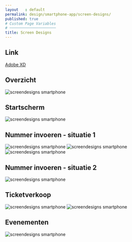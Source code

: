 ```yaml
---
layout   : default
permalink: design/smartphone-app/screen-designs/
published: true
# Custom Page Variables
# ─────────────────────
title: Screen Designs
---
```

Link
----
<a href="https://xd.adobe.com/view/40702ec6-0032-49f2-662d-9666352aed77-3641/" TARGET="_blank"> Adobe XD</a>

Overzicht
---------

<img src="../../../images/screendesigns_smartphone_overview.png" alt="screendesigns smartphone" class="image_screendesigns_smartphone">


Startscherm
-----------

<img src="../../../images/screendesigns_smartphone1.png" alt="screendesigns smartphone" class="image_screendesigns_smartphone">


Nummer invoeren - situatie 1
----------------------------

<img src="../../../images/screendesigns_smartphone2.png" alt="screendesigns smartphone" class="image_screendesigns_smartphone_nomarginbottom">
<img src="../../../images/screendesigns_smartphone3.png" alt="screendesigns smartphone" class="image_screendesigns_smartphone_nomarginbottom">
<img src="../../../images/screendesigns_smartphone4.png" alt="screendesigns smartphone" class="image_screendesigns_smartphone_nomarginbottom">


Nummer invoeren - situatie 2
----------------------------

<img src="../../../images/screendesigns_smartphone5.png" alt="screendesigns smartphone" class="image_screendesigns_smartphone">


Ticketverkoop
-------------

<img src="../../../images/screendesigns_smartphone6.png" alt="screendesigns smartphone" class="image_screendesigns_smartphone">
<img src="../../../images/screendesigns_smartphone7.png" alt="screendesigns smartphone" class="image_screendesigns_smartphone">

Evenementen
-----------

<img src="../../../images/screendesigns_smartphone8.png" alt="screendesigns smartphone" class="image_screendesigns_smartphone">
